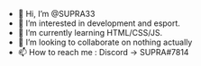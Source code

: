 - 👋 Hi, I’m @SUPRA33
- 👀 I’m interested in development and esport.
- 🌱 I’m currently learning HTML/CSS/JS.
- 💞️ I’m looking to collaborate on nothing actually
- 📫 How to reach me : Discord -> SUPRA#7814

<!---
SUPRA33/SUPRA33 is a ✨ special ✨ repository because its `README.md` (this file) appears on your GitHub profile.
You can click the Preview link to take a look at your changes.
--->
